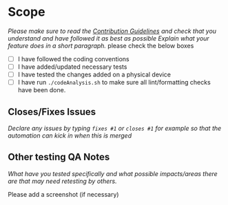 # Scope

_Please make sure to read the [Contribution Guidelines](https://github.com/droidconKE/droidconKE2023Android/blob/main/CONTRIBUTING.md)
and check that you understand and have followed it as best as possible Explain what your feature
does in a short paragraph._ please check the below boxes
- [ ] I have followed the coding conventions
- [ ] I have added/updated necessary tests
- [ ] I have tested the changes added on a physical device
- [ ] I have run `./codeAnalysis.sh` to make sure all lint/formatting checks have been done.

## Closes/Fixes Issues
_Declare any issues by typing `fixes #1` or `closes #1` for example so that the automation can kick
in when this is merged_

## Other testing QA Notes
_What have you tested specifically and what possible impacts/areas there are that may need retesting
by others._

Please add a screenshot (if necessary)
